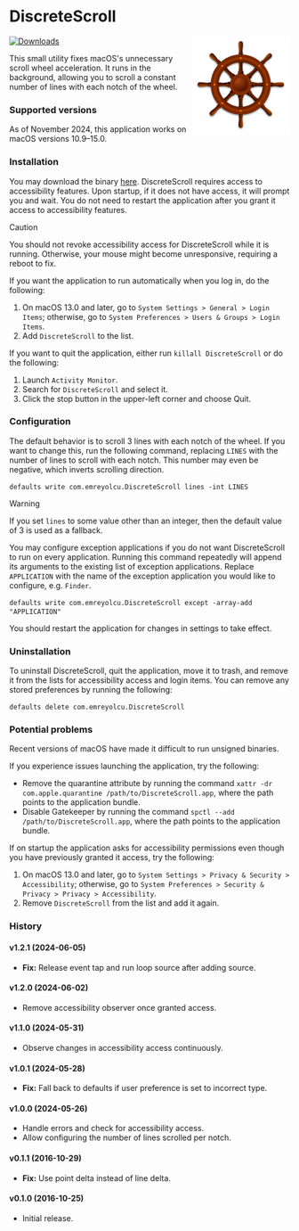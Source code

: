# DiscreteScroll

<img src="https://github.com/emreyolcu/discrete-scroll/blob/icon/icon.png?raw=true" align="right" width="35%">

[![Downloads](https://img.shields.io/github/downloads/emreyolcu/discrete-scroll/total.svg)](https://github.com/emreyolcu/discrete-scroll/releases)

This small utility fixes macOS's unnecessary scroll wheel acceleration.
It runs in the background, allowing you to scroll
a constant number of lines with each notch of the wheel.

### Supported versions

As of November 2024, this application works on macOS versions 10.9–15.0.

### Installation

You may download the binary [here](https://github.com/emreyolcu/discrete-scroll/releases/download/v1.2.1/DiscreteScroll.zip).
DiscreteScroll requires access to accessibility features.
Upon startup, if it does not have access, it will prompt you and wait.
You do not need to restart the application
after you grant it access to accessibility features.

> [!CAUTION]
> You should not revoke accessibility access
> for DiscreteScroll while it is running.
> Otherwise, your mouse might become unresponsive, requiring a reboot to fix.

If you want the application to run automatically when you log in,
do the following:

1. On macOS 13.0 and later, go to `System Settings > General > Login Items`;
   otherwise, go to `System Preferences > Users & Groups > Login Items`.
2. Add `DiscreteScroll` to the list.

If you want to quit the application, either run `killall DiscreteScroll`
or do the following:

1. Launch `Activity Monitor`.
2. Search for `DiscreteScroll` and select it.
3. Click the stop button in the upper-left corner and choose Quit.

### Configuration

The default behavior is to scroll 3 lines with each notch of the wheel.
If you want to change this, run the following command,
replacing `LINES` with the number of lines to scroll with each notch.
This number may even be negative, which inverts scrolling direction.

```
defaults write com.emreyolcu.DiscreteScroll lines -int LINES
```

> [!WARNING]
> If you set `lines` to some value other than an integer,
> then the default value of 3 is used as a fallback.

You may configure exception applications if you do not want DiscreteScroll to run on every application. Running this command repeatedly will append its arguments to the existing list of exception applications. Replace `APPLICATION` with the name of the exception application you would like to configure, e.g. `Finder`.
```
defaults write com.emreyolcu.DiscreteScroll except -array-add "APPLICATION"
```

You should restart the application for changes in settings to take effect.

### Uninstallation

To uninstall DiscreteScroll, quit the application, move it to trash,
and remove it from the lists for accessibility access and login items.
You can remove any stored preferences by running the following:

```
defaults delete com.emreyolcu.DiscreteScroll
```

### Potential problems

Recent versions of macOS have made it difficult to run unsigned binaries.

If you experience issues launching the application, try the following:

- Remove the quarantine attribute by running the command
  `xattr -dr com.apple.quarantine /path/to/DiscreteScroll.app`,
  where the path points to the application bundle.
- Disable Gatekeeper by running the command
  `spctl --add /path/to/DiscreteScroll.app`,
  where the path points to the application bundle.

If on startup the application asks for accessibility permissions
even though you have previously granted it access, try the following:

1. On macOS 13.0 and later, go to `System Settings > Privacy & Security > Accessibility`;
   otherwise, go to `System Preferences > Security & Privacy > Privacy > Accessibility`.
2. Remove `DiscreteScroll` from the list and add it again.

### History

#### v1.2.1 (2024-06-05)

- **Fix:** Release event tap and run loop source after adding source.

#### v1.2.0 (2024-06-02)

- Remove accessibility observer once granted access.

#### v1.1.0 (2024-05-31)

- Observe changes in accessibility access continuously.

#### v1.0.1 (2024-05-28)

- **Fix:** Fall back to defaults if user preference is set to incorrect type.

#### v1.0.0 (2024-05-26)

- Handle errors and check for accessibility access.
- Allow configuring the number of lines scrolled per notch.

#### v0.1.1 (2016-10-29)

- **Fix:** Use point delta instead of line delta.

#### v0.1.0 (2016-10-25)

- Initial release.
